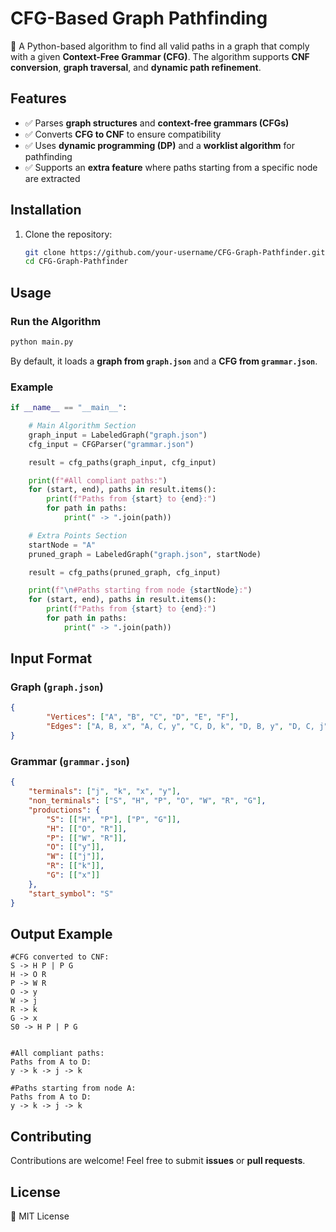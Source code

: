 # CFG-Based Graph Pathfinding

🚀 A Python-based algorithm to find all valid paths in a graph that comply with a given **Context-Free Grammar (CFG)**. The algorithm supports **CNF conversion**, **graph traversal**, and **dynamic path refinement**.

## Features
- ✅ Parses **graph structures** and **context-free grammars (CFGs)**  
- ✅ Converts **CFG to CNF** to ensure compatibility  
- ✅ Uses **dynamic programming (DP)** and a **worklist algorithm** for pathfinding  
- ✅ Supports an **extra feature** where paths starting from a specific node are extracted  

## Installation

1. Clone the repository:
   ```bash
   git clone https://github.com/your-username/CFG-Graph-Pathfinder.git
   cd CFG-Graph-Pathfinder
   ```

## Usage
### Run the Algorithm
```bash
python main.py
```
By default, it loads a **graph from `graph.json`** and a **CFG from `grammar.json`**.

### Example
```python
if __name__ == "__main__":

    # Main Algorithm Section
    graph_input = LabeledGraph("graph.json")
    cfg_input = CFGParser("grammar.json")

    result = cfg_paths(graph_input, cfg_input)

    print(f"#All compliant paths:")
    for (start, end), paths in result.items():
        print(f"Paths from {start} to {end}:")
        for path in paths:
            print(" -> ".join(path))

    # Extra Points Section
    startNode = "A"
    pruned_graph = LabeledGraph("graph.json", startNode)

    result = cfg_paths(pruned_graph, cfg_input)

    print(f"\n#Paths starting from node {startNode}:")
    for (start, end), paths in result.items():
        print(f"Paths from {start} to {end}:")
        for path in paths:
            print(" -> ".join(path))
```

## Input Format
### Graph (`graph.json`)
```json
{
        "Vertices": ["A", "B", "C", "D", "E", "F"],
        "Edges": ["A, B, x", "A, C, y", "C, D, k", "D, B, y", "D, C, j", "E, C, x", "F, E, k", "F, D, x"]
}
```

### Grammar (`grammar.json`)
```json
{
    "terminals": ["j", "k", "x", "y"],
    "non_terminals": ["S", "H", "P", "O", "W", "R", "G"],
    "productions": {
        "S": [["H", "P"], ["P", "G"]],
        "H": [["O", "R"]],
        "P": [["W", "R"]],
        "O": [["y"]],
        "W": [["j"]],
        "R": [["k"]],
        "G": [["x"]]
    },
    "start_symbol": "S"
}
```

## Output Example
```
#CFG converted to CNF:
S -> H P | P G
H -> O R
P -> W R
O -> y
W -> j
R -> k
G -> x
S0 -> H P | P G


#All compliant paths:
Paths from A to D:
y -> k -> j -> k

#Paths starting from node A:
Paths from A to D:
y -> k -> j -> k
```

## Contributing
Contributions are welcome! Feel free to submit **issues** or **pull requests**.

## License
📜 MIT License

